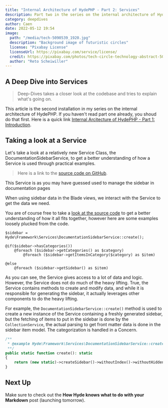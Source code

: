 ```yaml
---
title: "Internal Architecture of HydePHP - Part 2: Services"
description: Part two in the series on the internal architecture of HydePHP, this time we take a "Deep Dive" into Services.
category: deepdives
author: Caen
date: 2022-05-12 19:54
image:
  path: "/media/tech-5090539_1920.jpg"
  description: "Background image of futuristic circles"
  license: "Pixabay License"
  licenseUrl: https://pixabay.com/service/license/
  credit: https://pixabay.com/photos/tech-circle-technology-abstract-5090539/
  author: "Reto Scheiwiller"
---
```


## A Deep Dive into Services


> Deep-Dives takes a closer look at the codebase and tries to explain what's going on.

This article is the second installation in my series on the internal architecture of HydePHP.
If you haven't read part one already, you shoud do that first. Here is a quick link
[Internal Arcitecture of HydePHP - Part 1: Introduction](internal-architecture-of-hydephp-part-1.html).

## Taking a look at a Service

Let's take a look at a relatively new Service Class, the DocumentationSidebarService,
to get a better understanding of how a Service is used through practical examples.

> Here is a link to the [source code on GitHub](https://github.com/hydephp/framework/blob/v0.24.0-beta/src/Services/DocumentationSidebarService.php).

This Service is as you may have guessed used to manage the sidebar in documentation pages

When using sidebar data in the Blade views, we interact with the Service to get the data we need.


You are of course free to take a [look at the source code](https://github.com/hydephp/framework/blob/v0.24.0-beta/resources/views/layouts/docs.blade.php)
to get a better understanding of how it all fits together, however here are some examples loosely plucked from the code.

```blade
$sidebar = Hyde\Framework\Services\DocumentationSidebarService::create();

@if($sidebar->hasCategories())
    @foreach ($sidebar->getCategories() as $category)
        @foreach ($sidebar->getItemsInCategory($category) as $item)

@else
    @foreach ($sidebar->getSidebar() as $item)
```

As you can see, the Service gives access to a lot of data and logic.
However, the Service does not do much of the heavy lifting. True, the Service contains methods to create and modify data,
and while it is responsible for generating the sidebar, it actually leverages other components to do the heavy lifting.

For example, the `DocumentationSidebarService::create()` method is used to create a new instance of the Service containing
a freshly generated sidebar, but the fetching of items to put in the sidebar is done by the `CollectionService`, the
actual parsing to get front matter data is done in the sidebar item model. The categorization is handled in a Concern. 

```php
/**
 * @example Hyde\Framework\Services\DocumentationSidebarService::create()
 **/
public static function create(): static
{
    return (new static)->createSidebar()->withoutIndex()->withoutHidden();
}
```

## Next Up

Make sure to check out the **How Hyde knows what to do with your Markdown** post (launching tomorrow).

